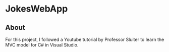 # JokesWebApp

## About

For this project, I followed a Youtube tutorial by Professor Sluiter to learn the MVC model for C# in Visual Studio.